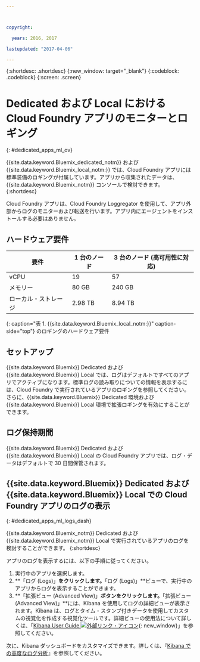 ```yaml
---



copyright:

  years: 2016, 2017

lastupdated: "2017-04-06"

---
```


{:shortdesc: .shortdesc}
{:new_window: target="_blank"}
{:codeblock: .codeblock}
{:screen: .screen}

<!-- audience blue staging only begin -->

# Dedicated および Local における Cloud Foundry アプリのモニターとロギング
{: #dedicated_apps_ml_ov}


{{site.data.keyword.Bluemix_dedicated_notm}} および {{site.data.keyword.Bluemix_local_notm:}} では、Cloud Foundry アプリには標準装備のロギングが付属しています。アプリから収集されたデータは、{{site.data.keyword.Bluemix_notm}} コンソールで検討できます。
{:shortdesc}

Cloud Foundry アプリは、Cloud Foundry Loggregator を使用して、アプリ外部からログのモニターおよび転送を行います。アプリ内にエージェントをインストールする必要はありません。

## ハードウェア要件


| **要件** |    **1 台のノード**     | **3 台のノード (高可用性に対応)** |
|-----------------|-------------------|-------------------|
vCPU | 19 | 57 |
メモリー | 80 GB | 240 GB |
ローカル・ストレージ | 2.98 TB | 8.94 TB |
{: caption="表 1.  {{site.data.keyword.Bluemix_local_notm:}}" caption-side="top"} のロギングのハードウェア要件

## セットアップ

{{site.data.keyword.Bluemix}} Dedicated および {{site.data.keyword.Bluemix}} Local では、ログはデフォルトですべてのアプリでアクティブになります。標準ログの読み取りについての情報を表示するには、Cloud Foundry で実行されているアプリのロギングを参照してください。さらに、{{site.data.keyword.Bluemix}} Dedicated 環境および {{site.data.keyword.Bluemix}} Local 環境で拡張ロギングを有効にすることができます。

## ログ保持期間

{{site.data.keyword.Bluemix}} Dedicated および {{site.data.keyword.Bluemix}} Local の Cloud Foundry アプリでは、ログ・データはデフォルトで 30 日間保管されます。

## {{site.data.keyword.Bluemix}} Dedicated および {{site.data.keyword.Bluemix}} Local での Cloud Foundry アプリのログの表示
{: #dedicated_apps_ml_logs_dash}

{{site.data.keyword.Bluemix_notm}} Dedicated および {{site.data.keyword.Bluemix_notm}} Local で実行されているアプリのログを検討することができます。
{:shortdesc}

アプリのログを表示するには、以下の手順に従ってください。
1. 実行中のアプリを選択します。
2. **「ログ (Logs)」**をクリックします。**「ログ (Logs)」**ビューで、実行中のアプリからログを表示することができます。
4. **「拡張ビュー (Advanced View)」**ボタンをクリックします。**「拡張ビュー (Advanced View)」**には、Kibana を使用してログの詳細ビューが表示されます。Kibana は、ログとタイム・スタンプ付きデータを使用してカスタムの視覚化を作成する視覚化ツールです。詳細ビューの使用法について詳しくは、「[Kibana User Guide ![外部リンク・アイコン](../../../icons/launch-glyph.svg "外部リンク・アイコン")](https://www.elastic.co/guide/en/kibana/4.1/index.html){: new_window}」を参照してください。

次に、Kibana ダッシュボードをカスタマイズできます。詳しくは、『[Kibana での高度なログ分析](../kibana4/analyzing_logs_Kibana.html#analyzing_logs_Kibana)』を参照してください。

<!-- audience blue staging only end comment -->
